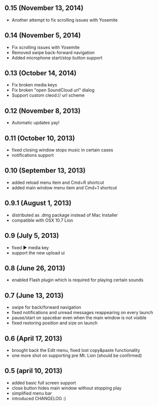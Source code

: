 ## 0.15 (November 13, 2014)
- Another attempt to fix scrolling issues with Yosemite

## 0.14 (November 5, 2014)
- Fix scrolling issues with Yosemite
- Removed swipe back-forward navigation
- Added microphone start/stop button support

## 0.13 (October 14, 2014)
- Fix broken media keys
- Fix broken "open SoundCloud url" dialog
- Support custom cleod:// url scheme

## 0.12 (November 8, 2013)
- Automatic updates yay!

## 0.11 (October 10, 2013)
- fixed closing window stops music in certain cases
- notifications support

## 0.10 (September 13, 2013)
- added reload menu item and Cmd+R shortcut
- added main window menu item and Cmd+1 shortcut

## 0.9.1 (August 1, 2013)
- distributed as .dmg package instead of Mac Installer
- compatible with OSX 10.7 Lion

## 0.9 (July 5, 2013)

- fixed ▶ media key
- support the new upload ui

## 0.8 (June 26, 2013)

- enabled Flash plugin which is required for playing certain sounds

## 0.7 (June 13, 2013)

- swipe for back/forward navigation
- fixed notifications and unread messages reappearing on every launch
- pause/start on spacebar even when the main window is not visible
- fixed restoring position and size on launch

## 0.6 (April 17, 2013)

- brought back the Edit menu, fixed lost copy&paste functionality
- one more shot on supporting pre Mt. Lion (should be confirmed)

## 0.5 (april 10, 2013)

- added basic full screen support
- close button hides main window without stopping play
- simplified menu bar
- introduced CHANGELOG :)
